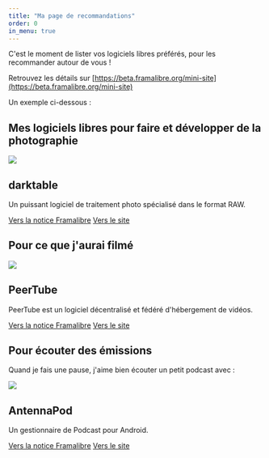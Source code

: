 ```yaml
---
title: "Ma page de recommandations"
order: 0
in_menu: true
---
```

C'est le moment de lister vos logiciels libres préférés, pour les recommander autour de vous !

Retrouvez les détails sur [https://beta.framalibre.org/mini-site](https://beta.framalibre.org/mini-site)

Un exemple ci-dessous :

## Mes logiciels libres pour faire et développer de la photographie

  <article class="framalibre-notice">
    <div>
      <img src="https://framalibre.org/images/logo/darktable.png">
    </div>
    <div>
      <h2>darktable</h2>
      <p>Un puissant logiciel de traitement photo spécialisé dans le format RAW.</p>
      <div>
        <a href="https://framalibre.org/notices/darktable.html">Vers la notice Framalibre</a>
        <a href="http://www.darktable.org/">Vers le site</a>
      </div>
    </div>
  </article>


## Pour ce que j'aurai filmé

<article class="framalibre-notice">
  <div>
    <img src="https://beta.framalibre.org/images/logo/PeerTube.png">
  </div>
  <div>
    <h2>PeerTube</h2>
    <p>PeerTube est un logiciel décentralisé et fédéré d'hébergement de vidéos.</p>
    <div>
      <a href="https://beta.framalibre.org/notices/peertube.html">Vers la notice Framalibre</a>
      <a href="https://joinpeertube.org/fr/">Vers le site</a>
    </div>
  </div>
</article>

## Pour écouter des émissions

Quand je fais une pause, j'aime bien écouter un petit podcast avec :

  <article class="framalibre-notice">
    <div>
      <img src="https://beta.framalibre.org/images/logo/AntennaPod.png">
    </div>
    <div>
      <h2>AntennaPod</h2>
      <p>Un gestionnaire de Podcast pour Android.</p>
      <div>
        <a href="https://beta.framalibre.org/notices/antennapod.html">Vers la notice Framalibre</a>
        <a href="http://antennapod.org/">Vers le site</a>
      </div>
    </div>
  </article> 